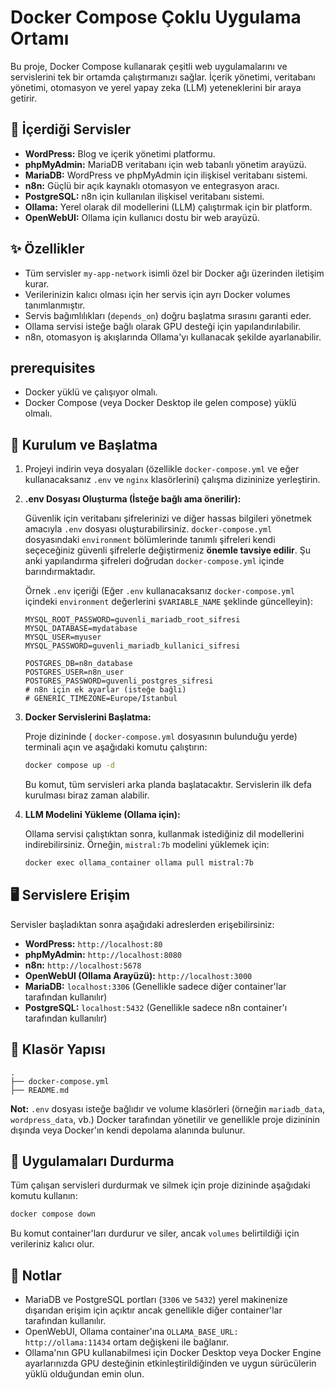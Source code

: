 # Docker Compose Çoklu Uygulama Ortamı

Bu proje, Docker Compose kullanarak çeşitli web uygulamalarını ve servislerini tek bir ortamda çalıştırmanızı sağlar. İçerik yönetimi, veritabanı yönetimi, otomasyon ve yerel yapay zeka (LLM) yeteneklerini bir araya getirir.

## 🚀 İçerdiği Servisler

- **WordPress:** Blog ve içerik yönetimi platformu.
- **phpMyAdmin:** MariaDB veritabanı için web tabanlı yönetim arayüzü.
- **MariaDB:** WordPress ve phpMyAdmin için ilişkisel veritabanı sistemi.
- **n8n:** Güçlü bir açık kaynaklı otomasyon ve entegrasyon aracı.
- **PostgreSQL:** n8n için kullanılan ilişkisel veritabanı sistemi.
- **Ollama:** Yerel olarak dil modellerini (LLM) çalıştırmak için bir platform.
- **OpenWebUI:** Ollama için kullanıcı dostu bir web arayüzü.

## ✨ Özellikler

- Tüm servisler `my-app-network` isimli özel bir Docker ağı üzerinden iletişim kurar.
- Verilerinizin kalıcı olması için her servis için ayrı Docker volumes tanımlanmıştır.
- Servis bağımlılıkları (`depends_on`) doğru başlatma sırasını garanti eder.
- Ollama servisi isteğe bağlı olarak GPU desteği için yapılandırılabilir.
- n8n, otomasyon iş akışlarında Ollama'yı kullanacak şekilde ayarlanabilir.

##  prerequisites

- Docker yüklü ve çalışıyor olmalı.
- Docker Compose (veya Docker Desktop ile gelen compose) yüklü olmalı.

## 🔧 Kurulum ve Başlatma

1.  Projeyi indirin veya dosyaları (özellikle `docker-compose.yml` ve eğer kullanacaksanız `.env` ve `nginx` klasörlerini) çalışma dizininize yerleştirin.

2.  **.env Dosyası Oluşturma (İsteğe bağlı ama önerilir):**

    Güvenlik için veritabanı şifrelerinizi ve diğer hassas bilgileri yönetmek amacıyla `.env` dosyası oluşturabilirsiniz. `docker-compose.yml` dosyasındaki `environment` bölümlerinde tanımlı şifreleri kendi seçeceğiniz güvenli şifrelerle değiştirmeniz **önemle tavsiye edilir**. Şu anki yapılandırma şifreleri doğrudan `docker-compose.yml` içinde barındırmaktadır.

    Örnek `.env` içeriği (Eğer `.env` kullanacaksanız `docker-compose.yml` içindeki `environment` değerlerini `$VARIABLE_NAME` şeklinde güncelleyin):

    ```env
    MYSQL_ROOT_PASSWORD=guvenli_mariadb_root_sifresi
    MYSQL_DATABASE=mydatabase
    MYSQL_USER=myuser
    MYSQL_PASSWORD=guvenli_mariadb_kullanici_sifresi

    POSTGRES_DB=n8n_database
    POSTGRES_USER=n8n_user
    POSTGRES_PASSWORD=guvenli_postgres_sifresi
    # n8n için ek ayarlar (isteğe bağlı)
    # GENERIC_TIMEZONE=Europe/Istanbul
    ```

3.  **Docker Servislerini Başlatma:**

    Proje dizininde ( `docker-compose.yml` dosyasının bulunduğu yerde) terminali açın ve aşağıdaki komutu çalıştırın:

    ```bash
    docker compose up -d
    ```

    Bu komut, tüm servisleri arka planda başlatacaktır. Servislerin ilk defa kurulması biraz zaman alabilir.

4.  **LLM Modelini Yükleme (Ollama için):**

    Ollama servisi çalıştıktan sonra, kullanmak istediğiniz dil modellerini indirebilirsiniz. Örneğin, `mistral:7b` modelini yüklemek için:

    ```bash
    docker exec ollama_container ollama pull mistral:7b
    ```

## 🖥️ Servislere Erişim

Servisler başladıktan sonra aşağıdaki adreslerden erişebilirsiniz:

- **WordPress:** `http://localhost:80`
- **phpMyAdmin:** `http://localhost:8080`
- **n8n:** `http://localhost:5678`
- **OpenWebUI (Ollama Arayüzü):** `http://localhost:3000`
- **MariaDB:** `localhost:3306` (Genellikle sadece diğer container'lar tarafından kullanılır)
- **PostgreSQL:** `localhost:5432` (Genellikle sadece n8n container'ı tarafından kullanılır)

## 📁 Klasör Yapısı

```
.
├── docker-compose.yml
├── README.md
```

**Not:** `.env` dosyası isteğe bağlıdır ve volume klasörleri (örneğin `mariadb_data`, `wordpress_data`, vb.) Docker tarafından yönetilir ve genellikle proje dizininin dışında veya Docker'ın kendi depolama alanında bulunur.

## 🛑 Uygulamaları Durdurma

Tüm çalışan servisleri durdurmak ve silmek için proje dizininde aşağıdaki komutu kullanın:

```bash
docker compose down
```

Bu komut container'ları durdurur ve siler, ancak `volumes` belirtildiği için verileriniz kalıcı olur.

## 📝 Notlar

- MariaDB ve PostgreSQL portları (`3306` ve `5432`) yerel makinenize dışarıdan erişim için açıktır ancak genellikle diğer container'lar tarafından kullanılır.
- OpenWebUI, Ollama container'ına `OLLAMA_BASE_URL: http://ollama:11434` ortam değişkeni ile bağlanır.
- Ollama'nın GPU kullanabilmesi için Docker Desktop veya Docker Engine ayarlarınızda GPU desteğinin etkinleştirildiğinden ve uygun sürücülerin yüklü olduğundan emin olun. 